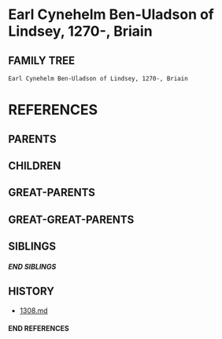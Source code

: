# Earl Cynehelm Ben-Uladson of Lindsey, 1270-, Briain

## FAMILY TREE
```
Earl Cynehelm Ben-Uladson of Lindsey, 1270-, Briain
```


# REFERENCES

## PARENTS 

## CHILDREN 


## GREAT-PARENTS 


## GREAT-GREAT-PARENTS 

## SIBLINGS

##### END SIBLINGS  
## HISTORY
* [1308.md](../h/1308.md)

#### END REFERENCES

